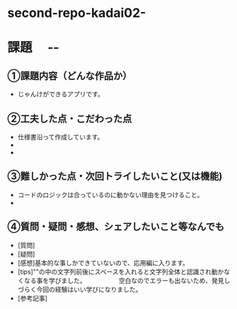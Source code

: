 # second-repo-kadai02-
# 課題　 --

## ①課題内容（どんな作品か）
- じゃんけができるアプリです。

## ②工夫した点・こだわった点
- 仕様書沿って作成しています。
- 
- 

## ③難しかった点・次回トライしたいこと(又は機能)
- コードのロジックは合っているのに動かない理由を見つけること。
- 

## ④質問・疑問・感想、シェアしたいこと等なんでも
- [質問]
- [疑問]
- [感想]基本的な事しかできていないので、応用編に入ります。
- [tips]""の中の文字列前後にスペースを入れると文字列全体と認識され動かなくなる事を学びました。
　　　　　空白なのでエラーも出ないため、発見しづらく今回の経験はいい学びになりました。
- [参考記事]
